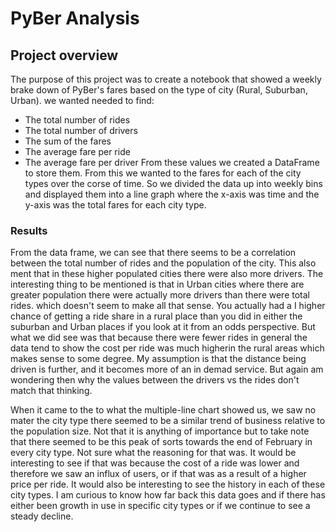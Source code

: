 # PyBer Analysis

## Project overview
The purpose of this project was to create a notebook that showed a weekly brake down of 
PyBer's fares based on the type of city (Rural, Suburban, Urban). 
we wanted needed to find:
- The total number of rides 
- The total number of drivers
- The sum of the fares 
- The average fare per ride
- The average fare per driver
From these values we created a DataFrame to store them.
From this we wanted to the fares for each of the city types over the corse of time.
So we divided the data up into weekly bins and displayed them into a line graph where the
x-axis was time and the y-axis was the total fares for each city type.

### Results
From the data frame, we can see that there seems to be a correlation between the total number of rides and the population of the city.
This also ment that in these higher populated cities there were also more drivers. The interesting thing to be mentioned is that in Urban 
cities where there are greater population there were actually more drivers than there were total rides. which doesn't seem to make all that sense.
You actually had a I higher chance of getting a ride share in a rural place than you did in either the suburban and Urban places if you look at it from an odds perspective.
But what we did see was that because there were fewer rides in general the data tend to show the cost per ride was much higherin the rural areas which makes sense to some degree.
My assumption is that the distance being driven is further, and it becomes more of an in demad service. But again am wondering then why the values between the drivers vs the rides don't match that 
thinking.

When it came to the to what the multiple-line chart showed us, we saw no mater the city type there seemed to be 
a similar trend of business relative to the population size. Not that it is anything of importance but to take note
that there seemed to be this peak of sorts towards the end of February in every city type. Not sure what the reasoning for that was. It would be interesting to see if that was because the cost of a ride was lower and 
therefore we saw an influx of users, or if that was as a result of a higher price per ride.
It would also be interesting to see the history in each of these city types. I am curious to know how far back this data goes and if there has either been growth in use in specific city types or if we continue to see a steady decline.